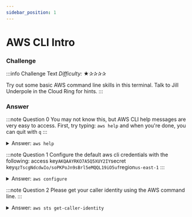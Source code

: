 ```yaml
---
sidebar_position: 1
---
```

# AWS CLI Intro

### Challenge
:::info Challenge Text
*Difficulty:* ★✰✰✰✰

Try out some basic AWS command line skills in this terminal. Talk to Jill Underpole in the Cloud Ring for hints.
:::

### Answer

:::note Question 0
You may not know this, but AWS CLI help messages are very easy to access. First, try typing: ```aws help``` and when you're done, you can quit with ```q```
:::
<details>
<summary>Answer: <code>aws help</code></summary>
</details>

:::note Question 1
Configure the default aws cli credentials with the following: access key```AKQAAYRKO7A5Q5XUY2IY```secret key```qzTscgNdcdwIo/soPKPoJn9sBrl5eMQQL19iO5uf```region```us-east-1```
:::
<details>
<summary>Answer: <code>aws configure</code></summary>
we paste the credentials given in the question when prompted:

![response for aws sts get-caller-identity command](./assets/img/cr1-1.png)
</details>


:::note Question 2
Please get your caller identity using the AWS command line.
:::
<details>
<summary>Answer: <code>aws sts get-caller-identity</code></summary>
This command checks the credentials we added in the previous step and returns the user id, account, and ARN for those credentials.


![response for aws sts get-caller-identity command](./assets/img/cr1-2.png)
</details>